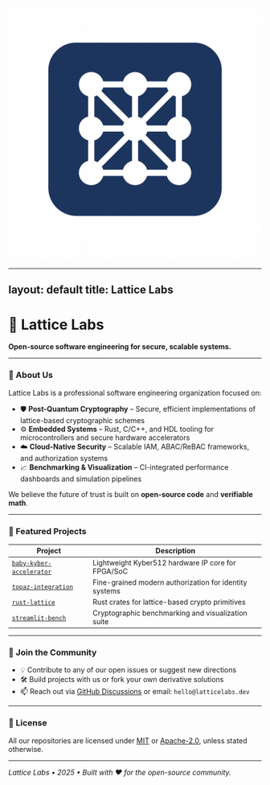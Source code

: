 ![Lattice Labs Logo](assets/logo.png)

---
layout: default
title: Lattice Labs
---

# 🔷 Lattice Labs

**Open-source software engineering for secure, scalable systems.**

---

### 🧠 About Us

Lattice Labs is a professional software engineering organization focused on:

- 🛡️ **Post-Quantum Cryptography** – Secure, efficient implementations of lattice-based cryptographic schemes  
- ⚙️ **Embedded Systems** – Rust, C/C++, and HDL tooling for microcontrollers and secure hardware accelerators  
- ☁️ **Cloud-Native Security** – Scalable IAM, ABAC/ReBAC frameworks, and authorization systems  
- 📈 **Benchmarking & Visualization** – CI-integrated performance dashboards and simulation pipelines

We believe the future of trust is built on **open-source code** and **verifiable math**.

---

### 🚀 Featured Projects

| Project | Description |
|--------|-------------|
| [`baby-kyber-accelerator`](https://github.com/latticelabs/baby-kyber-accelerator) | Lightweight Kyber512 hardware IP core for FPGA/SoC |
| [`topaz-integration`](https://github.com/latticelabs/topaz-integration) | Fine-grained modern authorization for identity systems |
| [`rust-lattice`](https://github.com/latticelabs/rust-lattice) | Rust crates for lattice-based crypto primitives |
| [`streamlit-bench`](https://github.com/latticelabs/streamlit-bench) | Cryptographic benchmarking and visualization suite |

---

### 👥 Join the Community

- 💡 Contribute to any of our open issues or suggest new directions
- 🛠️ Build projects with us or fork your own derivative solutions
- 📫 Reach out via [GitHub Discussions](https://github.com/orgs/latticelabs/discussions) or email: `hello@latticelabs.dev`

---

### 📄 License

All our repositories are licensed under [MIT](https://opensource.org/licenses/MIT) or [Apache-2.0](https://opensource.org/licenses/Apache-2.0), unless stated otherwise.

---

_Lattice Labs • 2025 • Built with ❤️ for the open-source community._